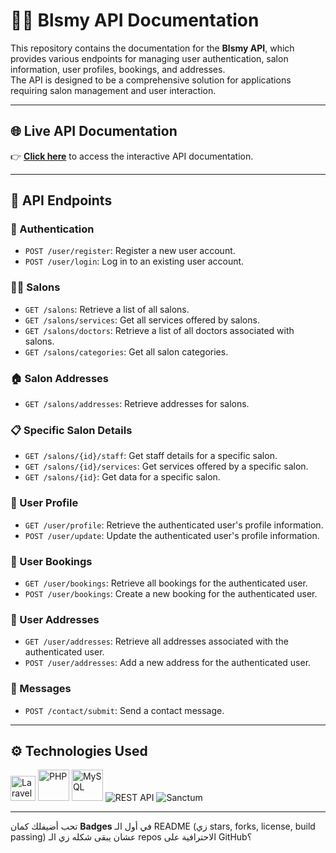 # 💇‍♀️ Blsmy API Documentation

This repository contains the documentation for the **Blsmy API**, which provides various endpoints for managing user authentication, salon information, user profiles, bookings, and addresses.  
The API is designed to be a comprehensive solution for applications requiring salon management and user interaction.

---

## 🌐 Live API Documentation
👉 [**Click here**](https://abdelrhman-arfat.github.io/blsmy-docs/) to access the interactive API documentation.

---

## 📌 API Endpoints

### 🔑 Authentication
- `POST /user/register`: Register a new user account.  
- `POST /user/login`: Log in to an existing user account.

### 💇‍♂️ Salons
- `GET /salons`: Retrieve a list of all salons.  
- `GET /salons/services`: Get all services offered by salons.  
- `GET /salons/doctors`: Retrieve a list of all doctors associated with salons.  
- `GET /salons/categories`: Get all salon categories.

### 🏠 Salon Addresses
- `GET /salons/addresses`: Retrieve addresses for salons.

### 📋 Specific Salon Details
- `GET /salons/{id}/staff`: Get staff details for a specific salon.  
- `GET /salons/{id}/services`: Get services offered by a specific salon.  
- `GET /salons/{id}`: Get data for a specific salon.  

### 👤 User Profile
- `GET /user/profile`: Retrieve the authenticated user's profile information.  
- `POST /user/update`: Update the authenticated user's profile information.

### 📅 User Bookings
- `GET /user/bookings`: Retrieve all bookings for the authenticated user.  
- `POST /user/bookings`: Create a new booking for the authenticated user.

### 🏡 User Addresses
- `GET /user/addresses`: Retrieve all addresses associated with the authenticated user.  
- `POST /user/addresses`: Add a new address for the authenticated user.

### 💌 Messages
- `POST /contact/submit`: Send a contact message.

---

## ⚙️ Technologies Used

<p align="left">
  <img src="https://cdn.jsdelivr.net/gh/devicons/devicon/icons/laravel/laravel-original.svg" width="40" alt="Laravel"/>
  <img src="https://cdn.jsdelivr.net/gh/devicons/devicon/icons/php/php-original.svg" width="50" alt="PHP"/>
  <img src="https://cdn.jsdelivr.net/gh/devicons/devicon/icons/mysql/mysql-original-wordmark.svg" width="50" alt="MySQL"/>
  <img src="https://img.shields.io/badge/API-RESTful-green?style=for-the-badge" alt="REST API"/>
  <img src="https://img.shields.io/badge/Auth-Sanctum-blue?style=for-the-badge" alt="Sanctum"/>
</p>

---


تحب أضيفلك كمان **Badges** في أول الـ README (زي stars, forks, license, build passing) عشان يبقى شكله زي الـ repos الاحترافية على GitHub؟
